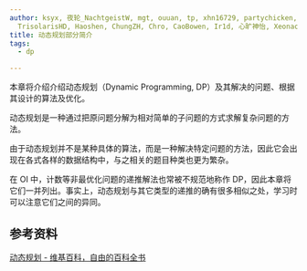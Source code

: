 ```yaml
---
author: ksyx, 夜轮_NachtgeistW, mgt, ouuan, tp, xhn16729, partychicken, 雷蒻,
  TrisolarisHD, Haoshen, ChungZH, Chro, CaoBowen, Ir1d, 心旷神怡, Xeonacid, HeRaNO
title: 动态规划部分简介
tags:
  - dp

---
```


本章将介绍介绍动态规划（Dynamic Programming, DP）及其解决的问题、根据其设计的算法及优化。

动态规划是一种通过把原问题分解为相对简单的子问题的方式求解复杂问题的方法。

由于动态规划并不是某种具体的算法，而是一种解决特定问题的方法，因此它会出现在各式各样的数据结构中，与之相关的题目种类也更为繁杂。

在 OI 中，计数等非最优化问题的递推解法也常被不规范地称作 DP，因此本章将它们一并列出。事实上，动态规划与其它类型的递推的确有很多相似之处，学习时可以注意它们之间的异同。

## 参考资料

[动态规划 - 维基百科，自由的百科全书](https://zh.wikipedia.org/wiki/动态规划)
